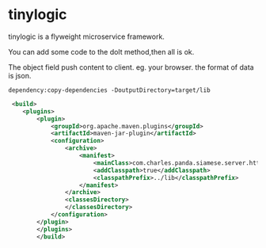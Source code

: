 # tinylogic
tinylogic  is a flyweight microservice framework.

You can add some code to the doIt method,then all is ok.

The object field  push content to client. eg. your browser. the format of data is json.

```
dependency:copy-dependencies -DoutputDirectory=target/lib
```

```xml
 <build>
   	<plugins>
		<plugin>
			<groupId>org.apache.maven.plugins</groupId>
			<artifactId>maven-jar-plugin</artifactId>
			<configuration>
				<archive>
					<manifest>
						<mainClass>com.charles.panda.siamese.server.httpserver.MyHttpServer</mainClass>
						<addClasspath>true</addClasspath>
						<classpathPrefix>../lib</classpathPrefix>
					</manifest>
				</archive>
				<classesDirectory>
				</classesDirectory>
			</configuration>
		</plugin>
		</plugins>
		</build>
```


